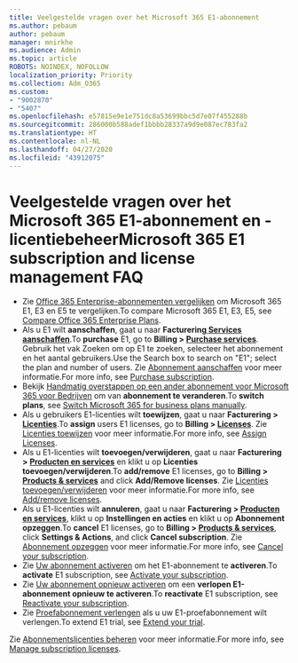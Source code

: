 ```yaml
---
title: Veelgestelde vragen over het Microsoft 365 E1-abonnement
ms.author: pebaum
author: pebaum
manager: mnirkhe
ms.audience: Admin
ms.topic: article
ROBOTS: NOINDEX, NOFOLLOW
localization_priority: Priority
ms.collection: Adm_O365
ms.custom:
- "9002870"
- "5407"
ms.openlocfilehash: e57815e9e1e751dc8a53699bbc5d7e07f455288b
ms.sourcegitcommit: 286000b588adef1bbbb28337a9d9e087ec783fa2
ms.translationtype: HT
ms.contentlocale: nl-NL
ms.lasthandoff: 04/27/2020
ms.locfileid: "43912075"
---
```

# <a name="microsoft-365-e1-subscription-and-license-management-faq"></a><span data-ttu-id="61527-102">Veelgestelde vragen over het Microsoft 365 E1-abonnement en -licentiebeheer</span><span class="sxs-lookup"><span data-stu-id="61527-102">Microsoft 365 E1 subscription and license management FAQ</span></span>

- <span data-ttu-id="61527-103">Zie [Office 365 Enterprise-abonnementen vergelijken](https://www.microsoft.com/microsoft-365/business/compare-more-office-365-for-business-plans) om Microsoft 365 E1, E3 en E5 te vergelijken.</span><span class="sxs-lookup"><span data-stu-id="61527-103">To compare Microsoft 365 E1, E3, E5, see [Compare Office 365 Enterprise Plans](https://www.microsoft.com/microsoft-365/business/compare-more-office-365-for-business-plans).</span></span>
- <span data-ttu-id="61527-104">Als u E1 wilt **aanschaffen**, gaat u naar **Facturering[ Services aanschaffen](https://go.microsoft.com/fwlink/p/?linkid=868433)**.</span><span class="sxs-lookup"><span data-stu-id="61527-104">To **purchase** E1, go to **Billing > [Purchase services](https://go.microsoft.com/fwlink/p/?linkid=868433)**.</span></span> <span data-ttu-id="61527-105">Gebruik het vak Zoeken om op E1 te zoeken, selecteer het abonnement en het aantal gebruikers.</span><span class="sxs-lookup"><span data-stu-id="61527-105">Use the Search box to search on "E1"; select the plan and number of users.</span></span> <span data-ttu-id="61527-106">Zie [Abonnement aanschaffen](https://docs.microsoft.com/microsoft-365/commerce/buy-another-subscription?view=o365-worldwide) voor meer informatie.</span><span class="sxs-lookup"><span data-stu-id="61527-106">For more info, see [Purchase subscription](https://docs.microsoft.com/microsoft-365/commerce/buy-another-subscription?view=o365-worldwide).</span></span>
- <span data-ttu-id="61527-107">Bekijk [Handmatig overstappen op een ander abonnement voor Microsoft 365 voor Bedrijven](https://docs.microsoft.com/microsoft-365/commerce/subscriptions/switch-plans-manually?view=o365-worldwide) om van **abonnement te veranderen**.</span><span class="sxs-lookup"><span data-stu-id="61527-107">To **switch plans**, see [Switch Microsoft 365 for business plans manually](https://docs.microsoft.com/microsoft-365/commerce/subscriptions/switch-plans-manually?view=o365-worldwide).</span></span>
- <span data-ttu-id="61527-108">Als u gebruikers E1-licenties wilt **toewijzen**, gaat u naar **Facturering > [Licenties](https://go.microsoft.com/fwlink/p/?linkid=842264)**.</span><span class="sxs-lookup"><span data-stu-id="61527-108">To **assign** users E1 licenses, go to **Billing > [Licenses](https://go.microsoft.com/fwlink/p/?linkid=842264)**.</span></span> <span data-ttu-id="61527-109">Zie [Licenties toewijzen](https://docs.microsoft.com/microsoft-365/admin/manage/assign-licenses-to-users?view=o365-worldwide) voor meer informatie.</span><span class="sxs-lookup"><span data-stu-id="61527-109">For more info, see [Assign Licenses](https://docs.microsoft.com/microsoft-365/admin/manage/assign-licenses-to-users?view=o365-worldwide).</span></span>
- <span data-ttu-id="61527-110">Als u E1-licenties wilt **toevoegen/verwijderen**, gaat u naar **Facturering > [Producten en services](https://go.microsoft.com/fwlink/p/?linkid=842054)** en klikt u op **Licenties toevoegen/verwijderen**.</span><span class="sxs-lookup"><span data-stu-id="61527-110">To **add/remove** E1 licenses, go to **Billing > [Products & services](https://go.microsoft.com/fwlink/p/?linkid=842054)** and click **Add/Remove licenses**.</span></span> <span data-ttu-id="61527-111">Zie [Licenties toevoegen/verwijderen](https://docs.microsoft.com/microsoft-365/commerce/licenses/buy-licenses?view=o365-worldwide#add-or-remove-licenses-for-your-business-subscription) voor meer informatie.</span><span class="sxs-lookup"><span data-stu-id="61527-111">For more info, see [Add/remove licenses](https://docs.microsoft.com/microsoft-365/commerce/licenses/buy-licenses?view=o365-worldwide#add-or-remove-licenses-for-your-business-subscription).</span></span> 
- <span data-ttu-id="61527-112">Als u E1-licenties wilt **annuleren**, gaat u naar **Facturering > [Producten en services](https://go.microsoft.com/fwlink/p/?linkid=842054)**, klikt u op **Instellingen en acties** en klikt u op **Abonnement opzeggen**.</span><span class="sxs-lookup"><span data-stu-id="61527-112">To **cancel** E1 licenses, go to **Billing > [Products & services](https://go.microsoft.com/fwlink/p/?linkid=842054)**, click **Settings & Actions**, and click **Cancel subscription**.</span></span> <span data-ttu-id="61527-113">Zie [Abonnement opzeggen](https://docs.microsoft.com/office365/admin/subscriptions-and-billing/cancel-your-subscription) voor meer informatie.</span><span class="sxs-lookup"><span data-stu-id="61527-113">For more info, see [Cancel your subscription](https://docs.microsoft.com/office365/admin/subscriptions-and-billing/cancel-your-subscription).</span></span>
- <span data-ttu-id="61527-114">Zie [Uw abonnement activeren](https://docs.microsoft.com/alchemyinsights/activate-your-office-365-subscription) om het E1-abonnement te **activeren**.</span><span class="sxs-lookup"><span data-stu-id="61527-114">To **activate** E1 subscription, see [Activate your subscription](https://docs.microsoft.com/alchemyinsights/activate-your-office-365-subscription).</span></span>
- <span data-ttu-id="61527-115">Zie [Uw abonnement opnieuw activeren](https://docs.microsoft.com/alchemyinsights/reactivate-your-subscription) om een **verlopen E1-abonnement opnieuw te activeren**.</span><span class="sxs-lookup"><span data-stu-id="61527-115">To **reactivate** E1 subscription, see [Reactivate your subscription](https://docs.microsoft.com/alchemyinsights/reactivate-your-subscription).</span></span>
- <span data-ttu-id="61527-116">Zie [Proefabonnement verlengen](https://docs.microsoft.com/alchemyinsights/extend-your-trial-for-office-365-for-business) als u uw E1-proefabonnement wilt verlengen.</span><span class="sxs-lookup"><span data-stu-id="61527-116">To extend E1 trial, see [Extend your trial](https://docs.microsoft.com/alchemyinsights/extend-your-trial-for-office-365-for-business).</span></span>

<span data-ttu-id="61527-117">Zie [Abonnementslicenties beheren](https://docs.microsoft.com/microsoft-365/commerce/licenses/buy-licenses?view=o365-worldwide#add-or-remove-licenses-for-your-business-subscription) voor meer informatie.</span><span class="sxs-lookup"><span data-stu-id="61527-117">For more info, see [Manage subscription licenses](https://docs.microsoft.com/microsoft-365/commerce/licenses/buy-licenses?view=o365-worldwide#add-or-remove-licenses-for-your-business-subscription).</span></span>
